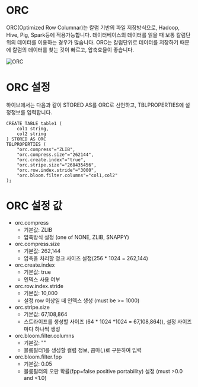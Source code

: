 # ORC
ORC(Optimized Row Columnar)는 칼럼 기반의 파일 저장방식으로, Hadoop, Hive, Pig, Spark등에 적용가능합니다. 데이터베이스의 데이터를 읽을 때 보통 칼럼단위의 데이터를 이용하는 경우가 많습니다. ORC는 칼럼단위로 데이터를 저장하기 때문에 칼럼의 데이터를 찾는 것이 빠르고, 압축효율이 좋습니다.

![ORC](https://image.slidesharecdn.com/w-1205p-230a-radhakrishnanv3-140617155040-phpapp02/95/hive-and-apache-tez-benchmarked-at-yahoo-scale-21-638.jpg?cb=1403020414)

# ORC 설정
하이브에서는 다음과 같이 STORED AS를 ORC로 선언하고, TBLPROPERTIES에 설정정보를 입력합니다.
```
CREATE TABLE table1 (
    col1 string,
    col2 string
) STORED AS ORC
TBLPROPERTIES (
    "orc.compress"="ZLIB",  
    "orc.compress.size"="262144",
    "orc.create.index"="true",
    "orc.stripe.size"="268435456",
    "orc.row.index.stride"="3000",
    "orc.bloom.filter.columns"="col1,col2"
);
```
# ORC 설정 값
 - orc.compress
   - 기본값: ZLIB
   - 압축방식 설정 (one of NONE, ZLIB, SNAPPY)
 - orc.compress.size
   - 기본값: 262,144
   - 압축을 처리할 청크 사이즈 설정(256 * 1024 = 262,144)
 - orc.create.index
   - 기본값: true
   - 인덱스 사용 여부
 - orc.row.index.stride
   - 기본값: 10,000
   - 설정 row 이상일 때 인덱스 생성 (must be >= 1000)
 - orc.stripe.size
   - 기본값: 67,108,864
   - 스트라이프를 생성할 사이즈 (64 * 1024 *1024 = 67,108,864)), 설정 사이즈마다 하나씩 생성
 - orc.bloom.filter.columns
   - 기본값: ""
   - 블룸필터1를 생성할 컬럼 정보, 콤마(,)로 구분하여 입력
 - orc.bloom.filter.fpp
   - 기본값: 0.05
   - 블룸필터의 오판 확률(fpp=false positive portability) 설정 (must >0.0 and <1.0)


